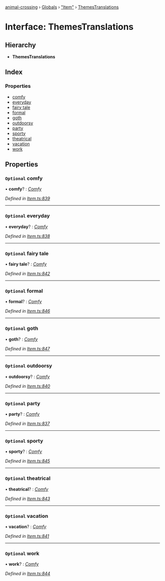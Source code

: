 [animal-crossing](../README.md) › [Globals](../globals.md) › ["Item"](../modules/_item_.md) › [ThemesTranslations](_item_.themestranslations.md)

# Interface: ThemesTranslations

## Hierarchy

* **ThemesTranslations**

## Index

### Properties

* [comfy](_item_.themestranslations.md#optional-comfy)
* [everyday](_item_.themestranslations.md#optional-everyday)
* [fairy tale](_item_.themestranslations.md#optional-fairy-tale)
* [formal](_item_.themestranslations.md#optional-formal)
* [goth](_item_.themestranslations.md#optional-goth)
* [outdoorsy](_item_.themestranslations.md#optional-outdoorsy)
* [party](_item_.themestranslations.md#optional-party)
* [sporty](_item_.themestranslations.md#optional-sporty)
* [theatrical](_item_.themestranslations.md#optional-theatrical)
* [vacation](_item_.themestranslations.md#optional-vacation)
* [work](_item_.themestranslations.md#optional-work)

## Properties

### `Optional` comfy

• **comfy**? : *[Comfy](_item_.comfy.md)*

*Defined in [Item.ts:839](https://github.com/Norviah/animal-crossing/blob/da8caaf/module/types/Item.ts#L839)*

___

### `Optional` everyday

• **everyday**? : *[Comfy](_item_.comfy.md)*

*Defined in [Item.ts:838](https://github.com/Norviah/animal-crossing/blob/da8caaf/module/types/Item.ts#L838)*

___

### `Optional` fairy tale

• **fairy tale**? : *[Comfy](_item_.comfy.md)*

*Defined in [Item.ts:842](https://github.com/Norviah/animal-crossing/blob/da8caaf/module/types/Item.ts#L842)*

___

### `Optional` formal

• **formal**? : *[Comfy](_item_.comfy.md)*

*Defined in [Item.ts:846](https://github.com/Norviah/animal-crossing/blob/da8caaf/module/types/Item.ts#L846)*

___

### `Optional` goth

• **goth**? : *[Comfy](_item_.comfy.md)*

*Defined in [Item.ts:847](https://github.com/Norviah/animal-crossing/blob/da8caaf/module/types/Item.ts#L847)*

___

### `Optional` outdoorsy

• **outdoorsy**? : *[Comfy](_item_.comfy.md)*

*Defined in [Item.ts:840](https://github.com/Norviah/animal-crossing/blob/da8caaf/module/types/Item.ts#L840)*

___

### `Optional` party

• **party**? : *[Comfy](_item_.comfy.md)*

*Defined in [Item.ts:837](https://github.com/Norviah/animal-crossing/blob/da8caaf/module/types/Item.ts#L837)*

___

### `Optional` sporty

• **sporty**? : *[Comfy](_item_.comfy.md)*

*Defined in [Item.ts:845](https://github.com/Norviah/animal-crossing/blob/da8caaf/module/types/Item.ts#L845)*

___

### `Optional` theatrical

• **theatrical**? : *[Comfy](_item_.comfy.md)*

*Defined in [Item.ts:843](https://github.com/Norviah/animal-crossing/blob/da8caaf/module/types/Item.ts#L843)*

___

### `Optional` vacation

• **vacation**? : *[Comfy](_item_.comfy.md)*

*Defined in [Item.ts:841](https://github.com/Norviah/animal-crossing/blob/da8caaf/module/types/Item.ts#L841)*

___

### `Optional` work

• **work**? : *[Comfy](_item_.comfy.md)*

*Defined in [Item.ts:844](https://github.com/Norviah/animal-crossing/blob/da8caaf/module/types/Item.ts#L844)*

